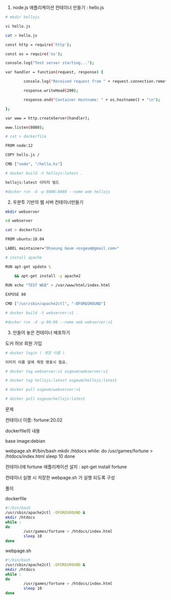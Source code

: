 1. node.js 애플리케이션 컨테이너 만들기 : hello.js

```bash
# mkdir hellojs

vi hello.js

cat > hello.js

const http = require('http');

const os = require('os');

console.log("Test server starting...");

var handler = function(request, response) {

        console.log("Received request from " + request.connection.remoteAddress);

        response.writeHead(200);

        response.end("Container Hostname: " + os.hostname() + "\n");

};

var www = http.createServer(handler);

www.listen(8080);

```

```bash
# cat > dockerfile

FROM node:12

COPY hello.js /

CMD ["node", "/hello.hs"]
```

```bash
# docker build -t hellojs:latest .

hellojs:latest 이미지 빌드

#docker run -d -p 8080:8080 --name web hellojs
```

2. 우분투 기반의 웹 서버 컨테이너만들기

```bash
mkdir webserver

cd webserver

cat > dockerfile

FROM ubuntu:18.04

LABEL maintainer="Ohseung Geum <osgeum@gmail.com>"

# install apache

RUN apt-get update \

    && apt-get install -y apache2
	
RUN echo "TEST WEB" > /var/www/html/index.html

EXPOSE 80

CMD ["/usr/sbin/apache2ctl", "-DFOREGROUND"]

# docker build -t webserver:v1 .

#docker run -d -p 80:80 --name web webserver:v1


```

3. 만들어 놓은 컨테이너 배포하기

도커 허브 회원 가입

``` bash
# docker login ( 계정 이름 )

이미지 이름 앞에 계정 명표시 필요.

# docker tag webserver:v1 osgeum/webserver:v1

# docker tag hellojs:latest osgeum/hellojs:latest

# docker pull osgeum/webserver:v1

# docker pull osgeum/hellojs:latest

```

문제

컨테이너 이름: fortune:20.02

dockerfile의 내용

base image:debian

webpage.sh
#!/bin/bash
mkdir /htdocs
while:
do
	/usr/games/fortune > /htdocs/index.html
	sleep 10
done

컨테이너에 fortune 애플리케이션 설치 : apt-get install fortune

컨테이너 실행 시 저장한 webpage.sh 가 실행 되도록 구성

풀이

dockerfile

```bash
#!/bin/bash
/usr/sbin/apache2ctl -DFOREGROUND &
mkdir /htdocs
while :
do
        /usr/games/fortune > /htdocs/index.html
        sleep 10
done
```

webpage.sh

```bash
#!/bin/bash
/usr/sbin/apache2ctl -DFOREGROUND &
mkdir /htdocs
while :
do
        /usr/games/fortune > /htdocs/index.html
        sleep 10
done
```







